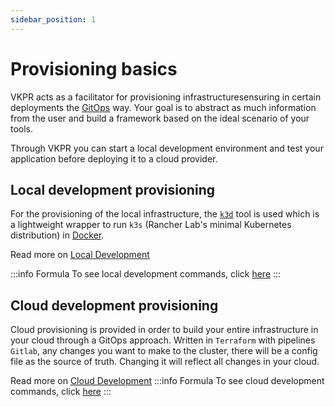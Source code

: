 ```yaml
---
sidebar_position: 1
---
```


# Provisioning basics

VKPR acts as a facilitator for provisioning infrastructuresensuring in certain deployments the [GitOps](https://about.gitlab.com/topics/gitops/) way. Your goal is to abstract as much information from the user and build a framework based on the ideal scenario of your tools.

Through VKPR you can start a local development environment and test your application before deploying it to a cloud provider.

## Local development provisioning

For the provisioning of the local infrastructure, the [`k3d`](https://k3d.io/v5.4.5/) tool is used which is a lightweight wrapper to run `k3s` (Rancher Lab's minimal Kubernetes distribution) in [Docker](https://www.docker.com/).

Read more on [Local Development](/docs/provisioning-guide/local-dev)

:::info Formula
To see local development commands, click [here](/docs/commands/infra/start)
:::

## Cloud development provisioning

Cloud provisioning is provided in order to build your entire infrastructure in your cloud through a GitOps approach. Written in `Terraform` with pipelines` Gitlab`, any changes you want to make to the cluster, there will be a config file as the source of truth. Changing it will reflect all changes in your cloud.

Read more on [Cloud Development](/docs/provisioning-guide/cloud-dev/aws-eks)
:::info Formula
To see cloud development commands, click [here](/docs/commands/aws/eks/init)
:::